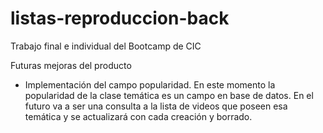 # listas-reproduccion-back
Trabajo final e individual del Bootcamp de CIC


Futuras mejoras del producto

- Implementación del campo popularidad. En este momento la popularidad de la clase temática es un campo en base de datos.
En el futuro va a ser una consulta a la lista de videos que poseen esa temática y se actualizará con cada creación y borrado.


